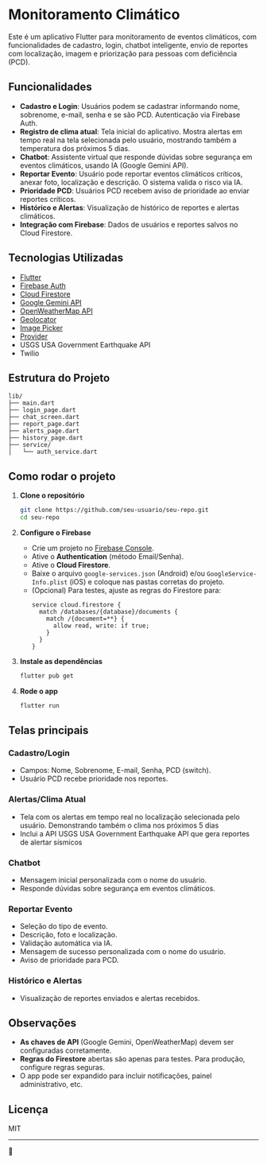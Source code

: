 # Monitoramento Climático

Este é um aplicativo Flutter para monitoramento de eventos climáticos, com funcionalidades de cadastro, login, chatbot inteligente, envio de reportes com localização, imagem e priorização para pessoas com deficiência (PCD).

## Funcionalidades

- **Cadastro e Login**: Usuários podem se cadastrar informando nome, sobrenome, e-mail, senha e se são PCD. Autenticação via Firebase Auth.
- **Registro de clima atual**: Tela inicial do aplicativo. Mostra alertas em tempo real na tela selecionada pelo usuário, mostrando também a temperatura dos próximos 5 dias.
- **Chatbot**: Assistente virtual que responde dúvidas sobre segurança em eventos climáticos, usando IA (Google Gemini API).
- **Reportar Evento**: Usuário pode reportar eventos climáticos críticos, anexar foto, localização e descrição. O sistema valida o risco via IA.
- **Prioridade PCD**: Usuários PCD recebem aviso de prioridade ao enviar reportes críticos.
- **Histórico e Alertas**: Visualização de histórico de reportes e alertas climáticos.
- **Integração com Firebase**: Dados de usuários e reportes salvos no Cloud Firestore.

## Tecnologias Utilizadas

- [Flutter](https://flutter.dev/)
- [Firebase Auth](https://firebase.google.com/products/auth)
- [Cloud Firestore](https://firebase.google.com/products/firestore)
- [Google Gemini API](https://ai.google.dev/)
- [OpenWeatherMap API](https://openweathermap.org/api)
- [Geolocator](https://pub.dev/packages/geolocator)
- [Image Picker](https://pub.dev/packages/image_picker)
- [Provider](https://pub.dev/packages/provider)
- USGS USA Government Earthquake API
- Twilio

## Estrutura do Projeto

```
lib/
├── main.dart
├── login_page.dart
├── chat_screen.dart
├── report_page.dart
├── alerts_page.dart
├── history_page.dart
├── service/
│   └── auth_service.dart
```

## Como rodar o projeto

1. **Clone o repositório**
   ```sh
   git clone https://github.com/seu-usuario/seu-repo.git
   cd seu-repo
   ```

2. **Configure o Firebase**
   - Crie um projeto no [Firebase Console](https://console.firebase.google.com/).
   - Ative o **Authentication** (método Email/Senha).
   - Ative o **Cloud Firestore**.
   - Baixe o arquivo `google-services.json` (Android) e/ou `GoogleService-Info.plist` (iOS) e coloque nas pastas corretas do projeto.
   - (Opcional) Para testes, ajuste as regras do Firestore para:
     ```
     service cloud.firestore {
       match /databases/{database}/documents {
         match /{document=**} {
           allow read, write: if true;
         }
       }
     }
     ```

3. **Instale as dependências**
   ```sh
   flutter pub get
   ```

4. **Rode o app**
   ```sh
   flutter run
   ```

## Telas principais

### Cadastro/Login

- Campos: Nome, Sobrenome, E-mail, Senha, PCD (switch).
- Usuário PCD recebe prioridade nos reportes.

### Alertas/Clima Atual
- Tela com os alertas em tempo real no localização selecionada pelo usuário. Demonstrando também o clima nos próximos 5 dias
- Inclui a API USGS USA Government Earthquake API que gera reportes de alertar sísmicos

### Chatbot

- Mensagem inicial personalizada com o nome do usuário.
- Responde dúvidas sobre segurança em eventos climáticos.

### Reportar Evento

- Seleção do tipo de evento.
- Descrição, foto e localização.
- Validação automática via IA.
- Mensagem de sucesso personalizada com o nome do usuário.
- Aviso de prioridade para PCD.

### Histórico e Alertas

- Visualização de reportes enviados e alertas recebidos.

## Observações

- **As chaves de API** (Google Gemini, OpenWeatherMap) devem ser configuradas corretamente.
- **Regras do Firestore** abertas são apenas para testes. Para produção, configure regras seguras.
- O app pode ser expandido para incluir notificações, painel administrativo, etc.

## Licença

MIT

---

🚀
